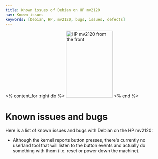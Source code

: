 ```yaml
---
title: Known issues of Debian on HP mv2120
nav: Known issues
keywords: [Debian, HP, mv2120, bugs, issues, defects]
---
```


<% content_for :right do %>
<img src = "../images/r_mv2120_front.jpg" class="border" alt="HP mv2120 from the front" width="148" height="212" />
<% end %>

<h1>Known issues and bugs</h1>

Here is a list of known issues and bugs with Debian on the HP mv2120:

<ul>

<li>Although the kernel reports button presses, there's currently no
userland tool that will listen to the button events and actually do
something with them (i.e. reset or power down the machine).</li>

</ul>

